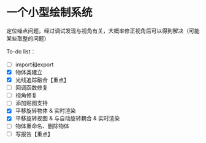 <!--
 * @Author: Wh_Xcjm
 * @Date: 2025-01-04 14:19:44
 * @LastEditor: Wh_Xcjm
 * @LastEditTime: 2025-01-08 16:18:17
 * @FilePath: \大作业\README.md
 * @Description: 
 * 
 * Copyright (c) 2025 by WhXcjm, All Rights Reserved. 
 * Github: https://github.com/WhXcjm
-->


# 一个小型绘制系统

定位噪点问题，经过调试发现与视角有关，大概率修正视角后可以得到解决（可能某些取整的问题）

To-do list：

- [ ] import和export
- [x] 物体类建立
- [x] 光线追踪融合【重点】
- [ ] 回调函数修复
- [ ] 视角修复
- [ ] 添加贴图支持
- [x] 平移旋转物体 & 实时渲染
- [x] 平移旋转视图 & 与自动旋转耦合 & 实时渲染
- [ ] 物体重命名、删除物体
- [ ] 写报告【重点】